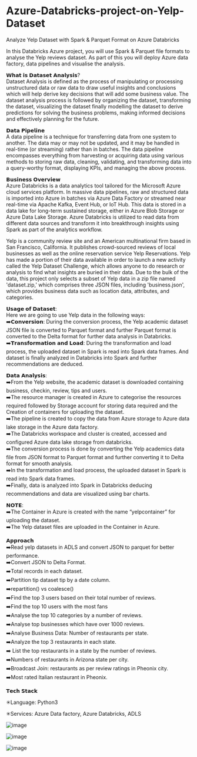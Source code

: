# Azure-Databricks-project-on-Yelp-Dataset
Analyze Yelp Dataset with Spark &amp; Parquet Format on Azure Databricks  

In this Databricks Azure project, you will use Spark & Parquet file formats to analyse the Yelp reviews dataset. As part of this you will deploy Azure data factory, data pipelines and visualise the analysis.  

𝗪𝗵𝗮𝘁 𝗶𝘀 𝗗𝗮𝘁𝗮𝘀𝗲𝘁 𝗔𝗻𝗮𝗹𝘆𝘀𝗶𝘀?  
Dataset Analysis is defined as the process of manipulating or processing unstructured data or raw data to draw useful insights and conclusions which will help derive key decisions that will add some business value. The dataset analysis process is followed by organizing the dataset, transforming the dataset, visualizing the dataset finally modelling the dataset to derive predictions for solving the business problems, making informed decisions and effectively planning for the future.  

𝗗𝗮𝘁𝗮 𝗣𝗶𝗽𝗲𝗹𝗶𝗻𝗲  
A data pipeline is a technique for transferring data from one system to another. The data may or may not be updated, and it may be handled in real-time (or streaming) rather than in batches. The data pipeline encompasses everything from harvesting or acquiring data using various methods to storing raw data, cleaning, validating, and transforming data into a query-worthy format, displaying KPIs, and managing the above process.  

𝗕𝘂𝘀𝗶𝗻𝗲𝘀𝘀 𝗢𝘃𝗲𝗿𝘃𝗶𝗲𝘄  
Azure Databricks is a data analytics tool tailored for the Microsoft Azure cloud services platform. In massive data pipelines, raw and structured data is imported into Azure in batches via Azure Data Factory or streamed near real-time via Apache Kafka, Event Hub, or IoT Hub. This data is stored in a data lake for long-term sustained storage, either in Azure Blob Storage or Azure Data Lake Storage. Azure Databricks is utilized to read data from different data sources and transform it into breakthrough insights using Spark as part of the analytics workflow.  

Yelp is a community review site and an American multinational firm based in San Francisco, California. It publishes crowd-sourced reviews of local businesses as well as the online reservation service Yelp Reservations. Yelp has made a portion of their data available in order to launch a new activity called the Yelp Dataset Challenge, which allows anyone to do research or analysis to find what insights are buried in their data. Due to the bulk of the data, this project only selects a subset of Yelp data in a zip file named 'dataset.zip,' which comprises three JSON files, including 'business.json', which provides business data such as location data, attributes, and categories.  

𝗨𝘀𝗮𝗴𝗲 𝗼𝗳 𝗗𝗮𝘁𝗮𝘀𝗲𝘁:  
Here we are going to use Yelp data in the following ways:  
➡️𝗖𝗼𝗻𝘃𝗲𝗿𝘀𝗶𝗼𝗻: During the conversion process, the Yelp academic dataset JSON file is converted to Parquet format and further Parquet format is converted to the Delta format for further data analysis in Databricks.  
➡️𝗧𝗿𝗮𝗻𝘀𝗳𝗼𝗿𝗺𝗮𝘁𝗶𝗼𝗻 𝗮𝗻𝗱 𝗟𝗼𝗮𝗱: During the transformation and load process, the uploaded dataset in Spark is read into Spark data frames. And dataset is finally analyzed in Databricks into Spark and further recommendations are deduced.    

𝗗𝗮𝘁𝗮 𝗔𝗻𝗮𝗹𝘆𝘀𝗶𝘀:  
➡️From the Yelp website, the academic dataset is downloaded containing business, checkin, review, tips and users.  
➡️The resource manager is created in Azure to categorise the resources required followed by Storage account for storing data required and the Creation of containers for uploading the dataset.  
➡️The pipeline is created to copy the data from Azure storage to Azure data lake storage in the Azure data factory.  
➡️The Databricks workspace and cluster is created, accessed and configured Azure data lake storage from databricks.  
➡️The conversion process is done by converting the Yelp academics data file from JSON format to Parquet format and further converting it to Delta format for smooth analysis.  
➡️In the transformation and load process, the uploaded dataset in Spark is read into Spark data frames.  
➡️Finally, data is analyzed into Spark in Databricks deducing recommendations and data are visualized using bar charts.  

𝗡𝗢𝗧𝗘:  
➡️The Container in Azure is created with the name “yelpcontainer” for uploading the dataset.  
➡️The Yelp dataset files are uploaded in the Container in Azure.  

𝗔𝗽𝗽𝗿𝗼𝗮𝗰𝗵  
➡️Read yelp datasets in ADLS and convert JSON to parquet for better performance.  
➡️Convert JSON to Delta Format.  
➡️Total records in each dataset.  
➡️Partition tip dataset tip by a date column.  
➡️repartition() vs coalesce()  
➡️Find the top 3 users based on their total number of reviews.  
➡️Find the top 10 users with the most fans  
➡️Analyse the top 10 categories by a number of reviews.  
➡️Analyse top businesses which have over 1000 reviews.  
➡️Analyse Business Data: Number of restaurants per state.  
➡️Analyze the top 3 restaurants in each state.  
➡️ List the top restaurants in a state by the number of reviews.  
➡️Numbers of restaurants in Arizona state per city.  
➡️Broadcast Join: restaurants as per review ratings in Pheonix city.  
➡️Most rated Italian restaurant in Pheonix.  

𝗧𝗲𝗰𝗵 𝗦𝘁𝗮𝗰𝗸 
   
✳Language: Python3  

✳Services: Azure Data factory, Azure Databricks, ADLS  

![image](https://user-images.githubusercontent.com/70576003/199231783-c611e6d2-9cf1-4431-85e9-9c048f478b3a.png)  

![image](https://user-images.githubusercontent.com/70576003/199230927-96d39eac-451c-4e75-8d3f-d3ec80120350.png)  

![image](https://user-images.githubusercontent.com/70576003/199231043-2433de8c-ab77-4c47-9455-6da7cd88e0eb.png)


